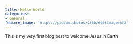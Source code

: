 ```yaml
---
title: Hello World
categories:
- General
feature_image: "https://picsum.photos/2560/600?image=872"
---
```


This is my very first blog post to welcome Jesus in Earth
